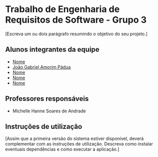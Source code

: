 # Trabalho de Engenharia de Requisitos de Software - Grupo 3

[Escreva um ou dois  parágrafo resumindo o objetivo do seu projeto.]

## Alunos integrantes da equipe

* [Nome](github)
* [João Gabriel Amorim Pádua](https://github.com/jgapadua)
* [Nome](github)
* [Nome](github)
* [Nome](github)

## Professores responsáveis

* Michelle Hanne Soares de Andrade

## Instruções de utilização

[Assim que a primeira versão do sistema estiver disponível, deverá complementar com as instruções de utilização. Descreva como instalar eventuais dependências e como executar a aplicação.]
